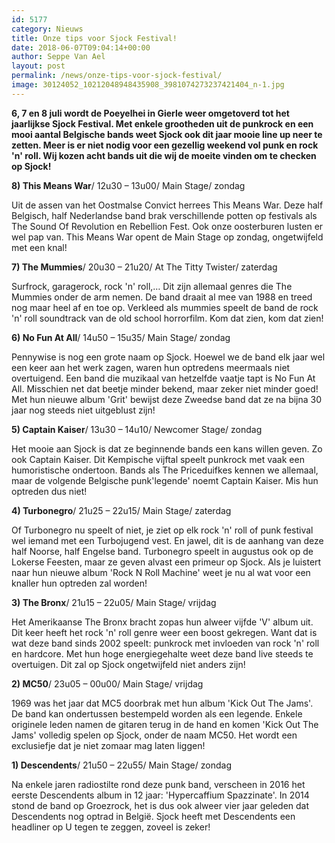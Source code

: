 ```yaml
---
id: 5177
category: Nieuws
title: Onze tips voor Sjock Festival!
date: 2018-06-07T09:04:14+00:00
author: Seppe Van Ael
layout: post
permalink: /news/onze-tips-voor-sjock-festival/
image: 30124052_10212048948435908_3981074273237421404_n-1.jpg
---
```

**6, 7 en 8 juli wordt de Poeyelhei in Gierle weer omgetoverd tot het jaarlijkse Sjock Festival. Met enkele grootheden uit de punkrock en een mooi aantal Belgische bands weet Sjock ook dit jaar mooie line up neer te zetten. Meer is er niet nodig voor een gezellig weekend vol punk en rock 'n' roll. Wij kozen acht bands uit die wij de moeite vinden om te checken op Sjock!**

**8) This Means War**/ 12u30 – 13u00/ Main Stage/ zondag

Uit de assen van het Oostmalse Convict herrees This Means War. Deze half Belgisch, half Nederlandse band brak verschillende potten op festivals als The Sound Of Revolution en Rebellion Fest. Ook onze oosterburen lusten er wel pap van. This Means War opent de Main Stage op zondag, ongetwijfeld met een knal!



**7) The Mummies**/ 20u30 – 21u20/ At The Titty Twister/ zaterdag

Surfrock, garagerock, rock 'n' roll,&#8230; Dit zijn allemaal genres die The Mummies onder de arm nemen. De band draait al mee van 1988 en treed nog maar heel af en toe op. Verkleed als mummies speelt de band de rock 'n' roll soundtrack van de old school horrorfilm. Kom dat zien, kom dat zien!



**6) No Fun At All**/ 14u50 – 15u35/ Main Stage/ zondag

Pennywise is nog een grote naam op Sjock. Hoewel we de band elk jaar wel een keer aan het werk zagen, waren hun optredens meermaals niet overtuigend. Een band die muzikaal van hetzelfde vaatje tapt is No Fun At All. Misschien net dat beetje minder bekend, maar zeker niet minder goed! Met hun nieuwe album 'Grit' bewijst deze Zweedse band dat ze na bijna 30 jaar nog steeds niet uitgeblust zijn!



**5) Captain Kaiser**/ 13u30 – 14u10/ Newcomer Stage/ zondag

Het mooie aan Sjock is dat ze beginnende bands een kans willen geven. Zo ook Captain Kaiser. Dit Kempische vijftal speelt punkrock met vaak een humoristische ondertoon. Bands als The Priceduifkes kennen we allemaal, maar de volgende Belgische punk'legende' noemt Captain Kaiser. Mis hun optreden dus niet!



**4) Turbonegro**/ 21u25 – 22u15/ Main Stage/ zaterdag

Of Turbonegro nu speelt of niet, je ziet op elk rock 'n' roll of punk festival wel iemand met een Turbojugend vest. En jawel, dit is de aanhang van deze half Noorse, half Engelse band. Turbonegro speelt in augustus ook op de Lokerse Feesten, maar ze geven alvast een primeur op Sjock. Als je luistert naar hun nieuwe album 'Rock N Roll Machine' weet je nu al wat voor een knaller hun optreden zal worden!



**3) The Bronx**/ 21u15 – 22u05/ Main Stage/ vrijdag

Het Amerikaanse The Bronx bracht zopas hun alweer vijfde 'V' album uit. Dit keer heeft het rock 'n' roll genre weer een boost gekregen. Want dat is wat deze band sinds 2002 speelt: punkrock met invloeden van rock 'n' roll en hardcore. Met hun hoge energiegehalte weet deze band live steeds te overtuigen. Dit zal op Sjock ongetwijfeld niet anders zijn!



**2) MC50**/ 23u05 – 00u00/ Main Stage/ vrijdag

1969 was het jaar dat MC5 doorbrak met hun album 'Kick Out The Jams'. De band kan ondertussen bestempeld worden als een legende. Enkele originele leden namen de gitaren terug in de hand en komen 'Kick Out The Jams' volledig spelen op Sjock, onder de naam MC50. Het wordt een exclusiefje dat je niet zomaar mag laten liggen!



**1) Descendents**/ 21u50 – 22u55/ Main Stage/ zondag

Na enkele jaren radiostilte rond deze punk band, verscheen in 2016 het eerste Descendents album in 12 jaar: 'Hypercaffium Spazzinate'. In 2014 stond de band op Groezrock, het is dus ook alweer vier jaar geleden dat Descendents nog optrad in België. Sjock heeft met Descendents een headliner op U tegen te zeggen, zoveel is zeker!